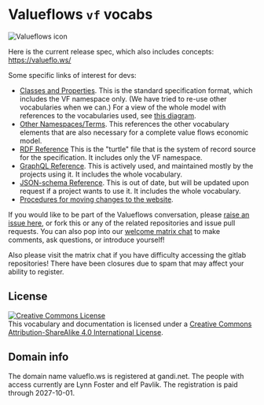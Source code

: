 # Valueflows `vf` vocabs

![Valueflows icon](https://raw.githubusercontent.com/valueflows/valueflows/master/assets/icon-0.svg)

Here is the current release spec, which also includes concepts: https://valueflo.ws/

Some specific links of interest for devs:

* [Classes and Properties](https://w3id.org/lode/owlapi/https://lab.allmende.io/valueflows/valueflows/-/raw/master/release-doc-in-process/all_vf.TTL).  This is the standard specification format, which includes the VF namespace only.  (We have tried to re-use other vocabularies when we can.)  For a view of the whole model with references to the vocabularies used, see [this diagram](https://www.valueflo.ws/assets/ValueFlowsUML.png).
* [Other Namespaces/Terms](https://www.valueflo.ws/specification/external-terms/).  This references the other vocabulary elements that are also necessary for a complete value flows economic model.
* [RDF Reference](https://lab.allmende.io/valueflows/valueflows/-/blob/master/release-doc-in-process/all_vf.TTL)  This is the "turtle" file that is the system of record source for the specification.  It includes only the VF namespace.
* [GraphQL Reference](https://lab.allmende.io/valueflows/vf-schemas/vf-graphql/-/tree/sprout/lib/schemas).  This is actively used, and maintained mostly by the projects using it.  It includes the whole vocabulary.
* [JSON-schema Reference](https://lab.allmende.io/valueflows/vf-schemas/vf-json-schema/-/tree/master/schemas).  This is out of date, but will be updated upon request if a project wants to use it.  It includes the whole vocabulary.
* [Procedures for moving changes to the website](https://lab.allmende.io/valueflows/valueflows/-/wikis/Website-publishing-procedure).


If you would like to be part of the Valueflows conversation, please [raise an issue here](https://lab.allmende.io/valueflows/valueflows/-/issues), or fork this or any of the related repositories and issue pull requests.  You can also pop into our [welcome matrix chat](https://matrix.to/#/#valueflows:matrix.org) to make comments, ask questions, or introduce yourself!  

Also please visit the matrix chat if you have difficulty accessing the gitlab repositories!  There have been closures due to spam that may affect your ability to register.

## License

<a rel="license" href="http://creativecommons.org/licenses/by-sa/4.0/"><img alt="Creative Commons License" style="border-width:0" src="https://i.creativecommons.org/l/by-sa/4.0/88x31.png" /></a><br />This vocabulary and documentation is licensed under a <a rel="license" href="http://creativecommons.org/licenses/by-sa/4.0/">Creative Commons Attribution-ShareAlike 4.0 International License</a>.

## Domain info

The domain name valueflo.ws is registered at gandi.net.  The people with access currently are Lynn Foster and elf Pavlik.  The registration is paid through 2027-10-01.
